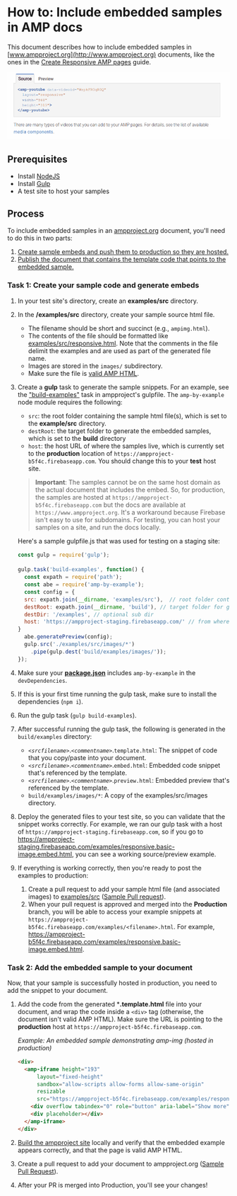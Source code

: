 # How to: Include embedded samples in AMP docs

This document describes how to include embedded samples in [www.ampproject.org](http://www.ampproject.org)
documents, like the ones in the [Create Responsive AMP
pages](https://www.ampproject.org/docs/design/responsive/responsive_design#example:-embedding-a-youtube-video)
guide.

<img src="sample-embed.gif">


## Prerequisites

*   Install [NodeJS](https://nodejs.org/)
*   Install [Gulp](http://gulpjs.com/)
*   A test site to host your samples 

## Process

To include embedded samples in an [ampproject.org](https://www.ampproject.org/)
document, you'll need to do this in two parts:

1.  [Create sample embeds and push them to production so they are
    hosted.](#task-1-create-your-sample-code-and-generate-embeds)
1.  [Publish the document that contains the template code that points to the
    embedded sample.](#task-2-add-the-embedded-sample-to-your-document)

### Task 1: Create your sample code and generate embeds

1.  In your test site's directory, create an **examples/src** directory.
1.  In the **/examples/src** directory, create your sample source html file.
    *   The filename should be short and succinct (e.g., `ampimg.html`).
    *   The contents of the file should be formatted
        like [examples/src/responsive.html](https://github.com/ampproject/docs/blob/master/examples/src/responsive.html).
        Note that the comments in the file delimit the examples and are used as
        part of the generated file name.
    *   Images are stored in the `images/` subdirectory.
    *   Make sure the file is [valid AMP HTML](https://www.ampproject.org/docs/fundamentals/validate.html).
1.  Create a **gulp** task to generate the sample snippets. For an example,
    see the ["build-examples"](https://github.com/ampproject/docs/blob/master/gulpfile.js#L16)
    task in ampproject's  gulpfile. The `amp-by-example` node module requires
    the following:
    *   `src`: the root folder containing the sample html file(s), which is set
        to the **example/src** directory.
    *  `destRoot`: the target folder to generate the embedded samples, which
        is set to the **build** directory
    *   `host`: the host URL of where the samples live, which is currently
        set to the **production** location of `https://ampproject-b5f4c.firebaseapp.com`.
        You should change this to your **test** host site.


    > **Important**: The samples cannot be on the same host domain as the actual
    > document that includes the embed. So, for production, the samples are hosted
    at `https://ampproject-b5f4c.firebaseapp.com` but the docs are available at
    `https://www.ampproject.org`.  It's a workaround because Firebase isn't easy
    to use for subdomains.  For testing, you can host your samples on a site,
    and run the docs locally.

    Here's a sample gulpfile.js that was used for testing on a staging site: 

    ```javascript
    const gulp = require('gulp');

    gulp.task('build-examples', function() {
      const expath = require('path');
      const abe = require('amp-by-example');
      const config = {
      src: expath.join(__dirname, 'examples/src'),  // root folder containing the samples
      destRoot: expath.join(__dirname, 'build'), // target folder for generated embeds 
      destDir: '/examples', // optional sub dir
      host: 'https://ampproject-staging.firebaseapp.com/' // from where the embeds are to be served
    }
      abe.generatePreview(config);
      gulp.src('./examples/src/images/*')
        .pipe(gulp.dest('build/examples/images/'));
    });
    ```

1.  Make sure your **[package.json](https://github.com/ampproject/docs/blob/master/package.json)**
    includes `amp-by-example` in the `devDependencies`.
1.  If this is your first time running the gulp task, make sure to install the
    dependencies (`npm i`).
1.  Run the gulp task (`gulp build-examples`).
1.  After successful running the gulp task, the following is generated in the
    `build/examples` directory:
    *  *`<srcfilename>`*.*`<commentname>`*.`template.html`: The snippet of code
        that you copy/paste into your document.
    *  *`<srcfilename>`*.*`<commentname>`*.`embed.html`: Embedded code snippet
        that's referenced by the template.
    *  *`<srcfilename>`*.*`<commentname>`*.`preview.html`: Embedded preview
        that's referenced by the template. 
    * `build/examples/images/*`: A copy of the examples/src/images directory. 

1.  Deploy the generated files to your test site, so you can validate that the
    snippet works correctly.  For example, we ran our gulp task with a host of
    `https://ampproject-staging.firebaseapp.com`, so if you go to https://ampproject-staging.firebaseapp.com/examples/responsive.basic-image.embed.html,
    you can see a working source/preview example.
1.  If everything is working correctly, then you're ready to post the examples
    to production:
    1.  Create a pull request to add your sample html file (and associated
        images) to [examples/src](https://github.com/ampproject/docs/tree/master/examples/src)
        ([Sample Pull request](https://github.com/ampproject/docs/pull/464)).
    1.  When your pull request is approved and merged into the **Production**
        branch, you will be able to access your example snippets at `https://ampproject-b5f4c.firebaseapp.com/examples/<filename>.html`.
        For example, https://ampproject-b5f4c.firebaseapp.com/examples/responsive.basic-image.embed.html. 

### Task 2: Add the embedded sample to your document

Now, that your sample is successfully hosted in production, you need to add the
snippet to your document.

1.  Add the code from the generated ***.template.html** file into your
    document, and wrap the code inside a `<div>` tag (otherwise, the document
    isn't valid AMP HTML).  Make sure the URL is pointing to the **production**
    host at `https://ampproject-b5f4c.firebaseapp.com`.

    *Example: An embedded sample demonstrating amp-img (hosted in production)*

    ```html
    <div>
      <amp-iframe height="193"
          layout="fixed-height"
          sandbox="allow-scripts allow-forms allow-same-origin"
          resizable
          src="https://ampproject-b5f4c.firebaseapp.com/examples/responsive.basic-image.embed.html">
        <div overflow tabindex="0" role="button" aria-label="Show more">Show full code</div>
        <div placeholder></div> 
      </amp-iframe>
    </div>
    ```

1.  [Build the ampproject site](https://github.com/ampproject/docs/blob/master/README.md)
    locally and verify that the embedded example appears correctly, and that the
    page is valid AMP HTML.
1.  Create a pull request to add your document to ampproject.org ([Sample Pull
    Request](https://github.com/ampproject/docs/pull/450/files#diff-b6a601e44c85912a896fa409685241ac)).
1.  After your PR is merged into Production, you'll see your changes!
